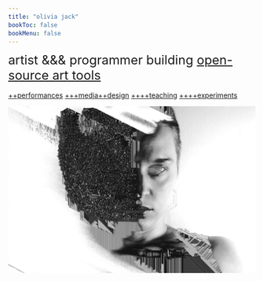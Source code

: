 ```yaml
---
title: "olivia jack"
bookToc: false
bookMenu: false
---
```


<span style="font-size:1.6rem">artist &&& programmer
 building [open-source art tools](/tags/software)</span>
</br>
 </br>
[++performances](/categories/performances)
  [+++media++design](/tags/media-design)
   [++++teaching](/tags/workshop)
    [++++experiments](/posts)
   <!-- , &&& educator -->
<!-- 
also [live performances](/categories/performances/), 
[media design for dance & theater](/tags/media-design), 
[teaching](/tags/workshops), 
[ongoing experiments]  -->

![](olivia3.png)



